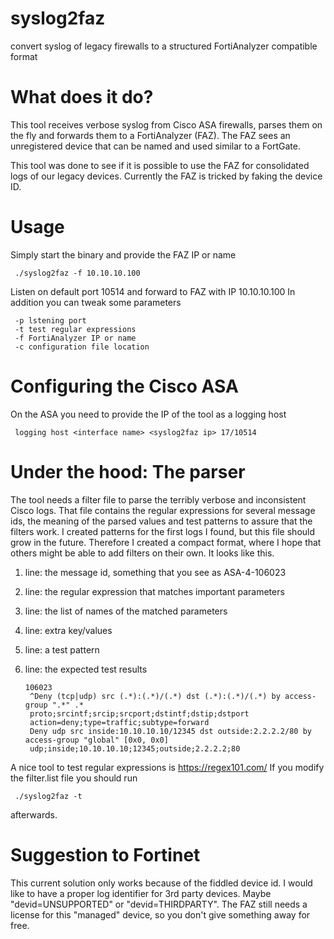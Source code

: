 # syslog2faz
convert syslog of legacy firewalls to a structured FortiAnalyzer compatible format

# What does it do?
This tool receives verbose syslog from Cisco ASA firewalls, parses them on the fly and forwards them to a FortiAnalyzer (FAZ).
The FAZ sees an unregistered device that can be named and used similar to a FortGate.  

This tool was done to see if it is possible to use the FAZ for consolidated logs of our legacy devices. Currently the FAZ is tricked by faking the device ID. 

# Usage
Simply start the binary and provide the FAZ IP or name

     ./syslog2faz -f 10.10.10.100
Listen on default port 10514 and forward to FAZ with IP 10.10.10.100
In addition you can tweak some parameters

     -p lstening port
     -t test regular expressions
     -f FortiAnalyzer IP or name
     -c configuration file location

# Configuring the Cisco ASA
On the ASA you need to provide the IP of the tool as a logging host

     logging host <interface name> <syslog2faz ip> 17/10514

# Under the hood: The parser
The tool needs a filter file to parse the terribly verbose and inconsistent Cisco logs. That file contains the regular expressions for several message ids, the meaning of the parsed values and test patterns to assure that the filters work. I created patterns for the first logs I found, but this file should grow in the future. Therefore I created a compact format, where I hope that others might be able to add filters on their own.
It looks like this.
1. line: the message id, something that you see as ASA-4-106023
2. line: the regular expression that matches important parameters
3. line: the list of names of the matched parameters
4. line: extra key/values
5. line: a test pattern
6. line: the expected test results

       106023
       	^Deny (tcp|udp) src (.*):(.*)/(.*) dst (.*):(.*)/(.*) by access-group ".*" .*
       	proto;srcintf;srcip;srcport;dstintf;dstip;dstport
       	action=deny;type=traffic;subtype=forward
       	Deny udp src inside:10.10.10.10/12345 dst outside:2.2.2.2/80 by access-group "global" [0x0, 0x0]
       	udp;inside;10.10.10.10;12345;outside;2.2.2.2;80

A nice tool to test regular expressions is https://regex101.com/ If you modify the filter.list file you should run

     ./syslog2faz -t
afterwards.

# Suggestion to Fortinet
This current solution only works because of the fiddled device id. I would like to have a proper log identifier for 3rd party devices. Maybe "devid=UNSUPPORTED" or "devid=THIRDPARTY".
The FAZ still needs a license for this "managed" device, so you don't give something away for free.
